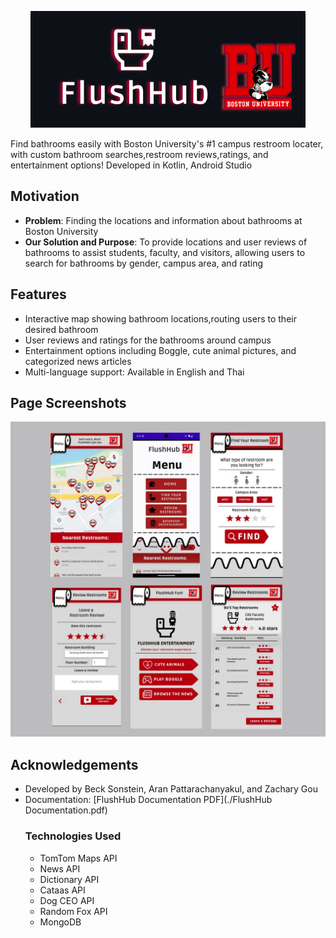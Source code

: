 <p align="center">
  <img src="./fhbu_updated_logo.png" alt="FH Logo">
</p>
Find bathrooms easily with Boston University's #1 campus restroom locater, with custom bathroom searches,restroom reviews,ratings, and entertainment options!
Developed in Kotlin, Android Studio

## Motivation
- **Problem**: Finding the locations and information about bathrooms at Boston University 
- **Our Solution and Purpose**: To provide locations and user reviews of bathrooms to assist students, faculty, and visitors, allowing users to search for bathrooms by gender, campus area, and rating


## Features
- Interactive map showing bathroom locations,routing users to their desired bathroom
- User reviews and ratings for the bathrooms around campus
- Entertainment options including Boggle, cute animal pictures, and categorized news articles
- Multi-language support: Available in English and Thai

## Page Screenshots
![screenshot](./fh_pages.jpg)

## Acknowledgements
- Developed by Beck Sonstein, Aran Pattarachanyakul, and Zachary Gou
- Documentation: [FlushHub Documentation PDF](./FlushHub Documentation.pdf)
  ### Technologies Used
  - TomTom Maps API
  - News API
  - Dictionary API
  - Cataas API
  - Dog CEO API
  - Random Fox API
  - MongoDB 

